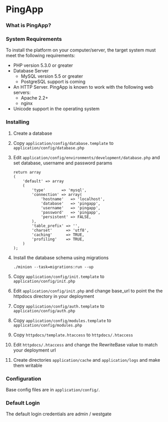 PingApp
============

### What is PingApp?

### System Requirements

To install the platform on your computer/server, the target system must meet the following requirements:

* PHP version 5.3.0 or greater
* Database Server
    - MySQL version 5.5 or greater
    - PostgreSQL support is coming
* An HTTP Server. PingApp is known to work with the following web servers:
    - Apache 2.2+
    - nginx
* Unicode support in the operating system

### Installing

1. Create a database
2. Copy ```application/config/database.template``` to ```application/config/database.php```
3. Edit ```application/config/environments/development/database.php``` and set database, username and password params

	```
	return array
	(
		'default' => array
		(
			'type'       => 'mysql',
			'connection' => array(
				'hostname'   => 'localhost',
				'database'   => 'pingapp',
				'username'   => 'pingapp',
				'password'   => 'pingapp',
				'persistent' => FALSE,
			),
			'table_prefix' => '',
			'charset'      => 'utf8',
			'caching'      => TRUE,
			'profiling'    => TRUE,
		)
	);
	```

4. Install the database schema using migrations
	
	```./minion --task=migrations:run --up```

5. Copy ```application/config/init.template``` to ```application/config/init.php```
6. Edit ```application/config/init.php``` and change base_url to point the the httpdocs directory in your deployment
7. Copy ```application/config/auth.template``` to ```application/config/auth.php```
8. Copy ```application/config/modules.template``` to ```application/config/modules.php```
9. Copy ```httpdocs/template.htaccess``` to ```httpdocs/.htaccess```
10. Edit ```httpdocs/.htaccess``` and change the RewriteBase value to match your deployment url
11. Create directories ```application/cache``` and ```application/logs``` and make them writable

### Configuration

Base config files are in ```application/config/```.

### Default Login

The default login credentials are admin / westgate